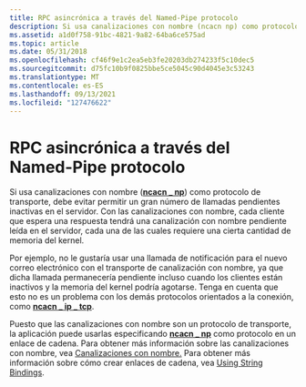 ```yaml
---
title: RPC asincrónica a través del Named-Pipe protocolo
description: Si usa canalizaciones con nombre (ncacn np) como protocolo de transporte, debe evitar permitir un gran número de llamadas pendientes inactivas \_ en el servidor.
ms.assetid: a1d0f758-91bc-4821-9a82-64ba6ce575ad
ms.topic: article
ms.date: 05/31/2018
ms.openlocfilehash: cf46f9e1c2ea5eb3fe20203db274233f5c10dec5
ms.sourcegitcommit: d75fc10b9f0825bbe5ce5045c90d4045e3c53243
ms.translationtype: MT
ms.contentlocale: es-ES
ms.lasthandoff: 09/13/2021
ms.locfileid: "127476622"
---
```

# <a name="asynchronous-rpc-over-the-named-pipe-protocol"></a>RPC asincrónica a través del Named-Pipe protocolo

Si usa canalizaciones con nombre ([**ncacn \_ np**](/windows/desktop/Midl/ncacn-np)) como protocolo de transporte, debe evitar permitir un gran número de llamadas pendientes inactivas en el servidor. Con las canalizaciones con nombre, cada cliente que espera una respuesta tendrá una canalización con nombre pendiente leída en el servidor, cada una de las cuales requiere una cierta cantidad de memoria del kernel.

Por ejemplo, no le gustaría usar una llamada de notificación para el nuevo correo electrónico con el transporte de canalización con nombre, ya que dicha llamada permanecería pendiente incluso cuando los clientes están inactivos y la memoria del kernel podría agotarse. Tenga en cuenta que esto no es un problema con los demás protocolos orientados a la conexión, como [**ncacn \_ ip \_ tcp**](/windows/desktop/Midl/ncacn-ip-tcp).

Puesto que las canalizaciones con nombre son un protocolo de transporte, la aplicación puede usarlas especificando [**ncacn \_ np**](/windows/desktop/Midl/ncacn-np) como protocolo en un enlace de cadena. Para obtener más información sobre las canalizaciones con nombre, vea [Canalizaciones con nombre.](/windows/desktop/ipc/named-pipes) Para obtener más información sobre cómo crear enlaces de cadena, vea [Using String Bindings](finding-server-host-systems.md).

 

 